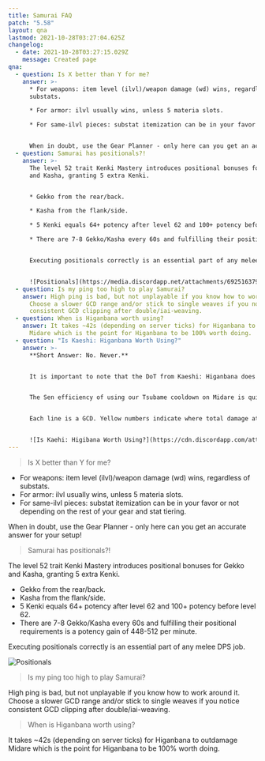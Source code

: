 ```yaml
---
title: Samurai FAQ
patch: "5.58"
layout: qna
lastmod: 2021-10-28T03:27:04.625Z
changelog:
  - date: 2021-10-28T03:27:15.029Z
    message: Created page
qna:
  - question: Is X better than Y for me?
    answer: >-
      * For weapons: item level (ilvl)/weapon damage (wd) wins, regardless of
      substats.

      * For armor: ilvl usually wins, unless 5 materia slots.

      * For same-ilvl pieces: substat itemization can be in your favor or not depending on the rest of your gear and stat tiering.


      When in doubt, use the Gear Planner - only here can you get an accurate answer for your setup!
  - question: Samurai has positionals?!
    answer: >-
      The level 52 trait Kenki Mastery introduces positional bonuses for Gekko
      and Kasha, granting 5 extra Kenki.


      * Gekko from the rear/back.

      * Kasha from the flank/side.

      * 5 Kenki equals 64+ potency after level 62 and 100+ potency before level 62.

      * There are 7-8 Gekko/Kasha every 60s and fulfilling their positional requirements is a potency gain of 448-512 per minute.


      Executing positionals correctly is an essential part of any melee DPS job.


      ![Positionals](https://media.discordapp.net/attachments/692516379848343654/797869644261621810/Positionals.png "SAM Positionals Graphic")
  - question: Is my ping too high to play Samurai?
    answer: High ping is bad, but not unplayable if you know how to work around it.
      Choose a slower GCD range and/or stick to single weaves if you notice
      consistent GCD clipping after double/iai-weaving.
  - question: When is Higanbana worth using?
    answer: It takes ~42s (depending on server ticks) for Higanbana to outdamage
      Midare which is the point for Higanbana to be 100% worth doing.
  - question: "Is Kaeshi: Higanbana Worth Using?"
    answer: >-
      **Short Answer: No. Never.**


      It is important to note that the DoT from Kaeshi: Higanbana does not stack with the DoT from regular Higanbana. This makes it obvious from even a cursory glance at the tooltip that it has no use case in single-target situations. What might not be obvious though is that, in fact, Kaeshi: Higanbana has no use case in any situation - ever.


      The Sen efficiency of using our Tsubame cooldown on Midare is quite literally impossible to beat. In short, it is always better to use Tsubame on Kaeshi: Setsugekka and then apply a manual Higanbana to our second target than it is to ever use Kaeshi: Higanbana because it costs just three GCDs to do so compared to the nine to fire off another Midare. I have created a simple potency table to illustrate how this works.


      Each line is a GCD. Yellow numbers indicate where total damage at that GCD is equal between rotations. Red numbers mean that rotation is underperforming compared to the other. And green numbers mean that rotation is outperforming the other.


      ![Is Kaehi: Higibana Worth Using?](https://cdn.discordapp.com/attachments/752334526449057853/884903581537427466/unknown.png)
---
```

> Is X better than Y for me?

* For weapons: item level (ilvl)/weapon damage (wd) wins, regardless of substats.
* For armor: ilvl usually wins, unless 5 materia slots.
* For same-ilvl pieces: substat itemization can be in your favor or not depending on the rest of your gear and stat tiering.

When in doubt, use the Gear Planner - only here can you get an accurate answer for your setup!

> Samurai has positionals?!

The level 52 trait Kenki Mastery introduces positional bonuses for Gekko and Kasha, granting 5 extra Kenki.

* Gekko from the rear/back.
* Kasha from the flank/side.
* 5 Kenki equals 64+ potency after level 62 and 100+ potency before level 62.
* There are 7-8 Gekko/Kasha every 60s and fulfilling their positional requirements is a potency gain of 448-512 per minute.

Executing positionals correctly is an essential part of any melee DPS job.

![Positionals](https://media.discordapp.net/attachments/692516379848343654/797869644261621810/Positionals.png "SAM Positionals Graphic")

> Is my ping too high to play Samurai?

High ping is bad, but not unplayable if you know how to work around it. Choose a slower GCD range and/or stick to single weaves if you notice consistent GCD clipping after double/iai-weaving.

> When is Higanbana worth using?

It takes ~42s (depending on server ticks) for Higanbana to outdamage Midare which is the point for Higanbana to be 100% worth doing.